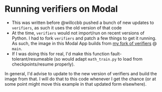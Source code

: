 Running verifiers on Modal
=====
- This was written before @willccbb pushed a bunch of new updates to `verifiers`, as such it uses the old version of that code
- At the time, `verifiers` would not import/run on recent versions of Python. I had to fork `verifiers` and patch a few things to get it running. As such, the image in this Modal App builds from [my fork of verifiers](https://github.com/jvmncs/verifiers) @ `main`.
- If I was doing this for real, I'd make this function fault-tolerant/resumeable (so would adapt `math_train.py` to load from checkpoints/resume properly).

In general, I'd advise to update to the new version of verifiers and build the image from that. I will do that to this code whenever I get the chance (or at some point might move this example in that updated form elsewhere).
